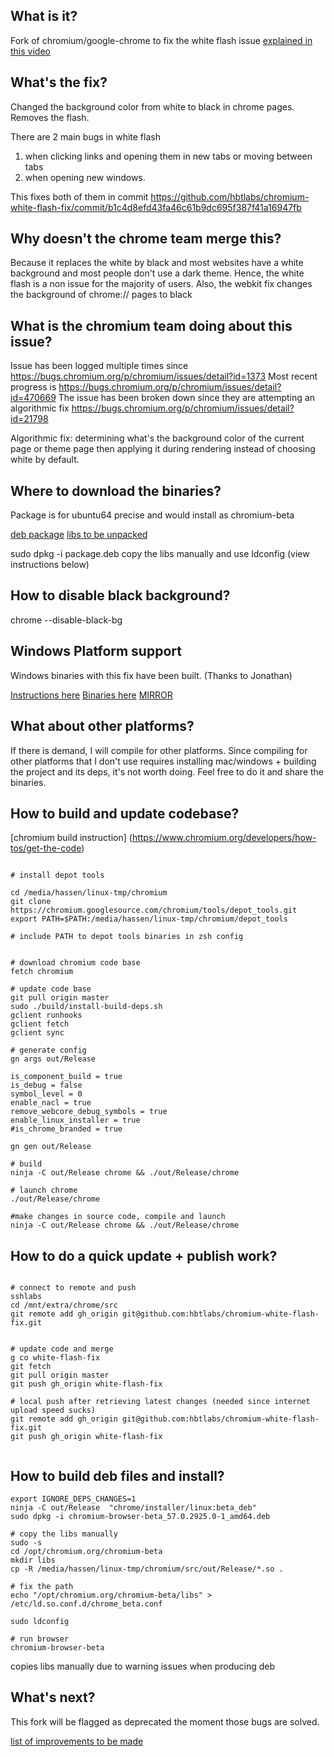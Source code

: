 ## What is it?

Fork of chromium/google-chrome to fix the white flash issue [explained in this video](http://youtu.be/HfJ_EwSTevI)


## What's the fix?

Changed the background color from white to black in chrome pages. Removes the flash.

There are 2 main bugs in white flash

1. when clicking links and opening them in new tabs or moving between tabs 
2. when opening new windows.

This fixes both of them in commit https://github.com/hbtlabs/chromium-white-flash-fix/commit/b1c4d8efd43fa46c61b9dc695f387f41a16947fb


## Why doesn't the chrome team merge this?

Because it replaces the white by black and most websites have a white background and most people don't use a dark theme. Hence, the white flash is a non issue for the majority of users.
Also, the webkit fix changes the background of chrome:// pages to black


## What is the chromium team doing about this issue?

Issue has been logged multiple times since https://bugs.chromium.org/p/chromium/issues/detail?id=1373
Most recent progress is https://bugs.chromium.org/p/chromium/issues/detail?id=470669
The issue has been broken down since they are attempting an algorithmic fix https://bugs.chromium.org/p/chromium/issues/detail?id=21798

Algorithmic fix: determining what's the background color of the current page or theme page then applying it during rendering instead of choosing white by default. 


## Where to download the binaries?

Package is for ubuntu64 precise and would install as chromium-beta 

[deb package](http://hbtlabs.com/chromium-browser-beta_57.0.2925.0-1_amd64.deb)
[libs to be unpacked](http://hbtlabs.com/chromium-libs.tar.bz2)

sudo dpkg -i package.deb
copy the libs manually and use ldconfig (view instructions below)


## How to disable black background?

chrome --disable-black-bg


## Windows Platform support

Windows binaries with this fix have been built. (Thanks to Jonathan)

[Instructions here](https://bugs.chromium.org/p/chromium/issues/detail?id=470669#c211)
[Binaries here](https://www.dropbox.com/sh/7hjv18bo571kifm/AAD7wMz-cPLphfG1jBMKEzFIa?dl=0)
[MIRROR](http://hbtlabs.com/windows-chrome-white-flash.zip)

## What about other platforms?

If there is demand, I will compile for other platforms. Since compiling for other platforms that I don't use requires installing mac/windows + building the project and its deps, it's not worth doing.
Feel free to do it and share the binaries. 


## How to build and update codebase?

[chromium build instruction] (https://www.chromium.org/developers/how-tos/get-the-code)


```

# install depot tools

cd /media/hassen/linux-tmp/chromium
git clone https://chromium.googlesource.com/chromium/tools/depot_tools.git
export PATH=$PATH:/media/hassen/linux-tmp/chromium/depot_tools

# include PATH to depot tools binaries in zsh config


# download chromium code base
fetch chromium

# update code base 
git pull origin master
sudo ./build/install-build-deps.sh
gclient runhooks
gclient fetch
gclient sync

# generate config 
gn args out/Release

is_component_build = true
is_debug = false
symbol_level = 0
enable_nacl = true
remove_webcore_debug_symbols = true
enable_linux_installer = true
#is_chrome_branded = true

gn gen out/Release

# build 
ninja -C out/Release chrome && ./out/Release/chrome

# launch chrome
./out/Release/chrome

#make changes in source code, compile and launch
ninja -C out/Release chrome && ./out/Release/chrome

```


## How to do a quick update + publish work?

```

# connect to remote and push 
sshlabs
cd /mnt/extra/chrome/src
git remote add gh_origin git@github.com:hbtlabs/chromium-white-flash-fix.git  


# update code and merge 
g co white-flash-fix
git fetch 
git pull origin master
git push gh_origin white-flash-fix

# local push after retrieving latest changes (needed since internet upload speed sucks)
git remote add gh_origin git@github.com:hbtlabs/chromium-white-flash-fix.git  
git push gh_origin white-flash-fix


```


## How to build deb files and install?

```
export IGNORE_DEPS_CHANGES=1
ninja -C out/Release  "chrome/installer/linux:beta_deb"
sudo dpkg -i chromium-browser-beta_57.0.2925.0-1_amd64.deb

# copy the libs manually
sudo -s
cd /opt/chromium.org/chromium-beta
mkdir libs
cp -R /media/hassen/linux-tmp/chromium/src/out/Release/*.so . 

# fix the path 
echo "/opt/chromium.org/chromium-beta/libs" > /etc/ld.so.conf.d/chrome_beta.conf

sudo ldconfig

# run browser
chromium-browser-beta

```

copies libs manually due to warning issues when producing deb



## What's next?

This fork will be flagged as deprecated the moment those bugs are solved. 

[list of improvements to be made](https://gist.github.com/hbt/94e527e6aba99baffba27259a98198b1#file-improvements-php)



